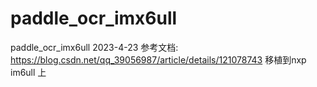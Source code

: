 # paddle_ocr_imx6ull
paddle_ocr_imx6ull
2023-4-23
参考文档: https://blog.csdn.net/qq_39056987/article/details/121078743
移植到nxp im6ull 上

